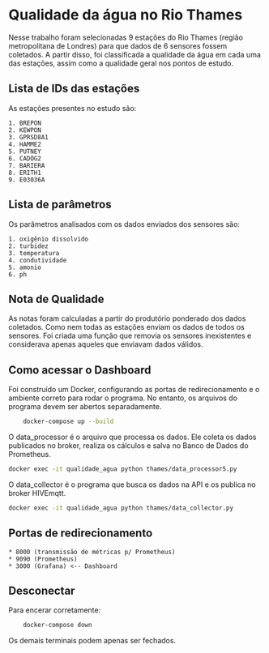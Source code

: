 # Qualidade da água no Rio Thames

Nesse trabalho foram selecionadas 9 estações do Rio Thames (região metropolitana de Londres) para que dados de 6 sensores fossem coletados. A partir disso, foi classificada a qualidade da água em cada uma das estações, assim como a qualidade geral nos pontos de estudo.


## Lista de IDs das estações
As estações presentes no estudo são:

    1. BREPON
    2. KEWPON
    3. GPRSD8A1
    4. HAMME2
    5. PUTNEY
    6. CADOG2
    7. BARIERA
    8. ERITH1
    9. E03036A

## Lista de parâmetros
Os parâmetros analisados com os dados enviados dos sensores são:

    1. oxigênio dissolvido
    2. turbidez
    3. temperatura
    4. condutividade
    5. amonio
    6. ph                        

## Nota de Qualidade
As notas foram calculadas a partir do produtório ponderado dos dados coletados. Como nem todas as estações enviam os dados de todos os sensores. Foi criada uma função que removia os sensores inexistentes e considerava apenas aqueles que enviavam dados válidos.


## Como acessar o Dashboard
Foi construído um Docker, configurando as portas de redirecionamento e o ambiente correto para rodar o programa. No entanto, os arquivos do programa devem ser abertos separadamente.

```bash
    docker-compose up --build
```

O data_processor é o arquivo que processa os dados. Ele coleta os dados publicados no broker, realiza os cálculos e salva no Banco de Dados do Prometheus. 

```bash
docker exec -it qualidade_agua python thames/data_processor5.py
```

O data_collector é o programa que busca os dados na API e os publica no broker HIVEmqtt. 

```bash
docker exec -it qualidade_agua python thames/data_collector.py
```

## Portas de redirecionamento
    * 8000 (transmissão de métricas p/ Prometheus)
    * 9090 (Prometheus)
    * 3000 (Grafana) <-- Dashboard

## Desconectar

Para encerar corretamente:

```bash
    docker-compose down
```

Os demais terminais podem apenas ser fechados.